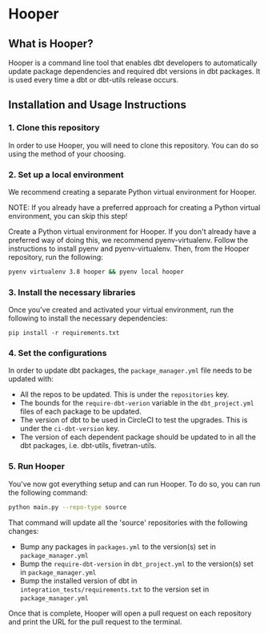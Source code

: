 # Hooper 

## What is Hooper?

Hooper is a command line tool that enables dbt developers to automatically update package dependencies and required dbt versions in dbt packages. It is used every time a dbt or dbt-utils release occurs.

## Installation and Usage Instructions

### 1. Clone this repository

In order to use Hooper, you will need to clone this repository. You can do so using the method of your choosing.

### 2. Set up a local environment

We recommend creating a separate Python virtual environment for Hooper.

NOTE: If you already have a preferred approach for creating a Python virtual environment, you can skip this step!

Create a Python virtual environment for Hooper. If you don't already have a preferred way of doing this, we recommend pyenv-virtualenv. Follow the instructions to install pyenv and pyenv-virtualenv. Then, from the Hooper repository, run the following:
```bash
pyenv virtualenv 3.8 hooper && pyenv local hooper
```

### 3. Install the necessary libraries

Once you've created and activated your virtual environment, run the following to install the necessary dependencies:
```base
pip install -r requirements.txt
```

### 4. Set the configurations

In order to update dbt packages, the `package_manager.yml` file needs to be updated with:

* All the repos to be updated. This is under the `repositories` key. 
* The bounds for the `require-dbt-verion` variable in the `dbt_project.yml` files of each package to be updated. 
* The version of dbt to be used in CircleCI to test the upgrades. This is under the `ci-dbt-version` key. 
* The version of each dependent package should be updated to in all the dbt packages, i.e. dbt-utils, fivetran-utils. 

### 5. Run Hooper

You've now got everything setup and can run Hooper. To do so, you can run the following command:
```bash
python main.py --repo-type source
```
That command will update all the 'source' repositories with the following changes:
* Bump any packages in `packages.yml` to the version(s) set in `package_manager.yml`
* Bump the `require-dbt-version` in `dbt_project.yml` to the version(s) set in `package_manager.yml`
* Bump the installed version of dbt in `integration_tests/requirements.txt` to the version set in `package_manager.yml`

Once that is complete, Hooper will open a pull request on each repository and print the URL for the pull request to the terminal. 
